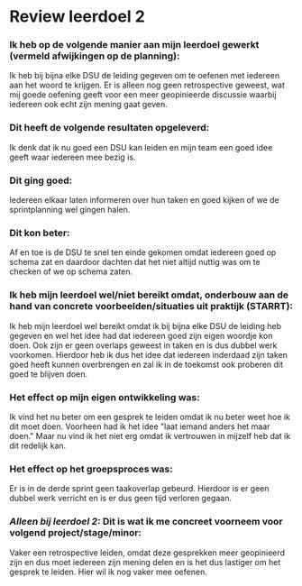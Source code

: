 # Review leerdoel 2

### Ik heb op de volgende manier aan mijn leerdoel gewerkt (vermeld afwijkingen op de planning):

Ik heb bij bijna elke DSU de leiding gegeven om te oefenen met iedereen aan het woord te krijgen. Er is alleen nog geen retrospective geweest, wat mij goede oefening geeft voor een meer geopinieerde discussie waarbij iedereen ook echt zijn mening gaat geven.

### Dit heeft de volgende resultaten opgeleverd:

Ik denk dat ik nu goed een DSU kan leiden en mijn team een goed idee geeft waar iedereen mee bezig is.

### Dit ging goed:

Iedereen elkaar laten informeren over hun taken en goed kijken of we de sprintplanning wel gingen halen.

### Dit kon beter:

Af en toe is de DSU te snel ten einde gekomen omdat iedereen goed op schema zat en daardoor dachten dat het niet altijd nuttig was om te checken of we op schema zaten.

### Ik heb mijn leerdoel wel/niet bereikt omdat, onderbouw aan de hand van concrete voorbeelden/situaties uit praktijk (STARRT):

Ik heb mijn leerdoel wel bereikt omdat ik bij bijna elke DSU de leiding heb gegeven en wel het idee had dat iedereen goed zijn eigen woordje kon doen. Ook zijn er geen overlaps geweest in taken en is dus dubbel werk voorkomen. Hierdoor heb ik dus het idee dat iedereen inderdaad zijn taken goed heeft kunnen overbrengen en zal ik in de toekomst ook proberen dit goed te blijven doen.

### Het effect op mijn eigen ontwikkeling was:

Ik vind het nu beter om een gesprek te leiden omdat ik nu beter weet hoe ik dit moet doen. Voorheen had ik het idee "laat iemand anders het maar doen." Maar nu vind ik het niet erg omdat ik vertrouwen in mijzelf heb dat ik dit redelijk kan.

### Het effect op het groepsproces was:

Er is in de derde sprint geen taakoverlap gebeurd. Hierdoor is er geen dubbel werk verricht en is er dus geen tijd verloren gegaan.

### _Alleen bij leerdoel 2:_ Dit is wat ik me concreet voorneem voor volgend project/stage/minor: 

Vaker een retrospective leiden, omdat deze gesprekken meer geopinieerd zijn en dus moet iedereen zijn mening delen en is het dus lastiger om het gesprek te leiden. Hier wil ik nog vaker mee oefenen.